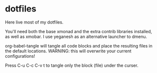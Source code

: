 # dotfiles
Here live most of my dotfiles.

You'll need both the base xmonad and the extra contrib libraries installed, as well as xmobar.
I use yeganesh as an alternative launcher to dmenu.

org-babel-tangle will tangle all code blocks and place the resulting files in the default
locations.
WARNING: this will overwrite your current configurations!

Press C-u C-c C-v t to tangle only the block (file) under the curser. 
